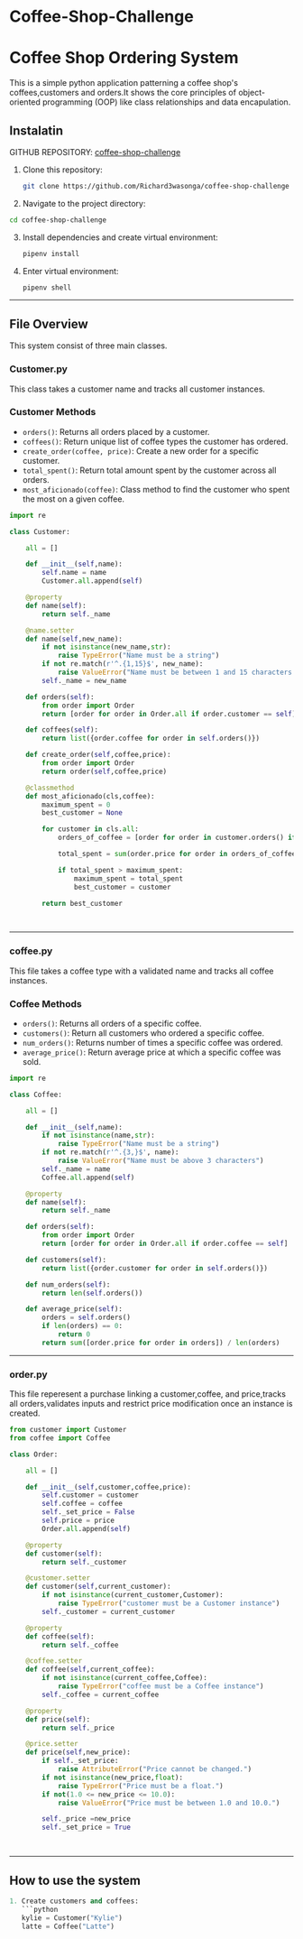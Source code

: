 # Coffee-Shop-Challenge

# **Coffee Shop Ordering System**

This is a simple python application patterning a coffee shop's coffees,customers and orders.It shows the core principles of object-oriented programming (OOP) like class relationships and data encapulation.

## **Instalatin**

GITHUB REPOSITORY: [coffee-shop-challenge](https://github.com/Richard3wasonga/coffee-shop-challenge)

1. Clone this repository:
   ```bash
   git clone https://github.com/Richard3wasonga/coffee-shop-challenge 
   ```

2. Navigate to the project directory:
  ```bash
  cd coffee-shop-challenge
  ```

3. Install dependencies and create virtual environment:
   ```bash
   pipenv install
   ```

4. Enter virtual environment:
   ```bash
   pipenv shell
   ```

---

## **File Overview**

This system consist of three main classes.

### **Customer.py**

This class takes a customer name and tracks all customer instances.

### **Customer Methods**

- `orders()`: Returns all orders placed by a customer.
- `coffees()`: Return unique list of coffee types the customer has ordered.
- `create_order(coffee, price)`: Create a new order for a specific customer.
- `total_spent()`: Return total amount spent by the customer across all orders.
- `most_aficionado(coffee)`: Class method to find the customer who spent the most on a given coffee.

```python
import re

class Customer:

    all = []

    def __init__(self,name):
        self.name = name
        Customer.all.append(self)

    @property
    def name(self):
        return self._name

    @name.setter
    def name(self,new_name):
        if not isinstance(new_name,str):
            raise TypeError("Name must be a string")
        if not re.match(r'^.{1,15}$', new_name):
            raise ValueError("Name must be between 1 and 15 characters.")
        self._name = new_name

    def orders(self):
        from order import Order
        return [order for order in Order.all if order.customer == self]

    def coffees(self):
        return list({order.coffee for order in self.orders()})

    def create_order(self,coffee,price):
        from order import Order
        return order(self,coffee,price)

    @classmethod
    def most_aficionado(cls,coffee):
        maximum_spent = 0
        best_customer = None

        for customer in cls.all:
            orders_of_coffee = [order for order in customer.orders() if order.coffee == coffee]

            total_spent = sum(order.price for order in orders_of_coffee)

            if total_spent > maximum_spent:
                maximum_spent = total_spent
                best_customer = customer

        return best_customer

 
 ```

 ---

### **coffee.py**

This file takes a coffee type with a validated name and tracks all coffee instances.

### **Coffee Methods**

- `orders()`: Returns all orders of a specific coffee.
- `customers()`: Return all customers who ordered a specific coffee.
- `num_orders()`: Returns number of times a specific coffee was ordered.
- `average_price()`: Return average price at which a specific coffee was sold.

```python
import re

class Coffee:

    all = []

    def __init__(self,name):
        if not isinstance(name,str):
            raise TypeError("Name must be a string")
        if not re.match(r'^.{3,}$', name):
            raise ValueError("Name must be above 3 characters")
        self._name = name
        Coffee.all.append(self)

    @property
    def name(self):
        return self._name

    def orders(self):
        from order import Order
        return [order for order in Order.all if order.coffee == self] 

    def customers(self):
        return list({order.customer for order in self.orders()})

    def num_orders(self):
        return len(self.orders())

    def average_price(self):
        orders = self.orders()
        if len(orders) == 0:
            return 0
        return sum([order.price for order in orders]) / len(orders)


```
---

### **order.py**

This file reperesent a purchase linking a customer,coffee, and price,tracks all orders,validates inputs and restrict price modification once an instance is created.

```python
from customer import Customer
from coffee import Coffee

class Order:

    all = []

    def __init__(self,customer,coffee,price):
        self.customer = customer
        self.coffee = coffee
        self._set_price = False
        self.price = price
        Order.all.append(self)

    @property
    def customer(self):
        return self._customer

    @customer.setter
    def customer(self,current_customer):
        if not isinstance(current_customer,Customer):
            raise TypeError("customer must be a Customer instance")
        self._customer = current_customer

    @property
    def coffee(self):
        return self._coffee

    @coffee.setter
    def coffee(self,current_coffee):
        if not isinstance(current_coffee,Coffee):
            raise TypeError("coffee must be a Coffee instance")
        self._coffee = current_coffee

    @property
    def price(self):
        return self._price

    @price.setter
    def price(self,new_price):
        if self._set_price:
            raise AttributeError("Price cannot be changed.")
        if not isinstance(new_price,float):
            raise TypeError("Price must be a float.")
        if not(1.0 <= new_price <= 10.0):
            raise ValueError("Price must be between 1.0 and 10.0.")

        self._price =new_price
        self._set_price = True

    
```

---

## **How to use the system**

```python
1. Create customers and coffees:
   ```python
   kylie = Customer("Kylie")
   latte = Coffee("Latte")

   
